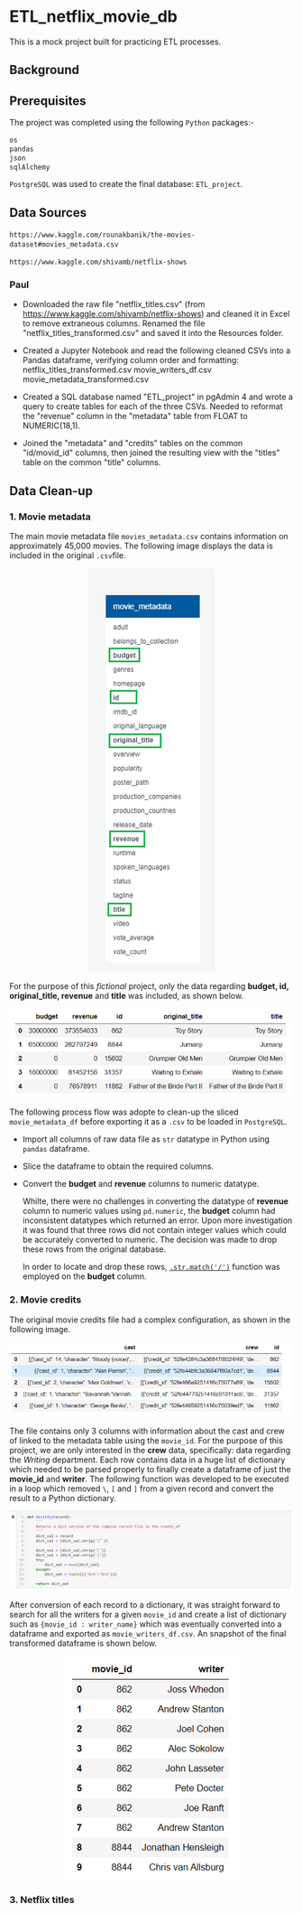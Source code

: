 # ETL_netflix_movie_db
This is a mock project built for practicing ETL processes.

## Background

## Prerequisites
The project was completed using the following `Python` packages:-
```
os
pandas
json
sqlAlchemy
```
`PostgreSQL` was used to create the final database: `ETL_project`.
## Data Sources
`https://www.kaggle.com/rounakbanik/the-movies-dataset#movies_metadata.csv`

`https://www.kaggle.com/shivamb/netflix-shows`

### Paul

* Downloaded the raw file "netflix_titles.csv" (from https://www.kaggle.com/shivamb/netflix-shows) and cleaned it in Excel to remove extraneous columns. Renamed the file "netflix_titles_transformed.csv" and saved it into the Resources folder.

* Created a Jupyter Notebook and read the following cleaned CSVs into a Pandas dataframe, verifying column order and formatting:
	netflix_titles_transformed.csv
	movie_writers_df.csv
	movie_metadata_transformed.csv

* Created a SQL database named "ETL_project" in pgAdmin 4 and wrote a query to create tables for each of the three CSVs. Needed to reformat the "revenue" column in the "metadata" table from FLOAT to NUMERIC(18,1).

* Joined the "metadata" and "credits" tables on the common "id/movid_id" columns, then joined the resulting view with the "titles" table on the common "title" columns.

## Data Clean-up

### 1. Movie metadata
The main movie metadata file `movies_metadata.csv` contains information on approximately 45,000 movies. The following image displays the data is included in the original `.csv`file. 
<p align="center">
  <img src="Images/movie_metadata_data.png">
</p>

For the purpose of this _fictional_ project, only the data regarding **budget, id, original_title, revenue** and **title** was included, as shown below.
<p align="center">
  <img src="Images/movie_metadata_sliced.png">
</p>

The following process flow was adopte to clean-up the sliced `movie_metadata_df` before exporting it as a `.csv` to be loaded in `PostgreSQL`.

* Import all columns of raw data file as `str` datatype in Python using `pandas` dataframe.  
* Slice the dataframe to obtain the required columns.
* Convert the **budget** and **revenue** columns to numeric datatype.

   Whilte, there were no challenges in converting the datatype of **revenue** column to numeric values using `pd.numeric`, the **budget** column had inconsistent datatypes which returned an error. Upon more investigation it was found that three rows did not contain integer values which could be accurately converted to numeric. The decision was made to drop these rows from the original database.
   
   In order to locate and drop these rows, [`.str.match('/')`](https://pandas.pydata.org/pandas-docs/stable/reference/api/pandas.Series.str.match.html)  function was employed on the **budget** column.

### 2. Movie credits
The original movie credits file had a complex configuration, as shown in the following image.

<p align="center">
  <img src="Images/credits_data.png">
</p>

The file contains only 3 columns with information about the cast and crew of linked to the metadata table using the `movie_id`. For the purpose of this project, we are only interested in the **crew** data, specifically: data regarding the _Writing_ department. Each row contains data in a huge list of dictionary which needed to be parsed properly to finally create a dataframe of just the **movie_id** and **writer**. The following function was developed to be executed in a loop which removed `\`, `[` and `]` from a given record and convert the result to a Python dictionary.

<p align="center">
  <img src="Images/dictify_image.png">
</p>

After conversion of each record to a dictionary, it was straight forward to search for all the writers for a given `movie_id` and create a list of dictionary such as `{movie_id : writer_name}` which was eventually converted into a dataframe and exported as `movie_writers_df.csv`. An snapshot of the final transformed dataframe is shown below.

<p align="center">
  <img src="Images/movie_writers_df_image.png">
</p>

### 3. Netflix titles



